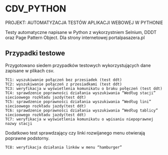 # CDV_PYTHON
PROJEKT: AUTOMATYZACJA TESTÓW APLIKACJI WEBOWEJ W PYTHONIE

Testy automatyczne napisane w Python z wykorzystniem Selnium, DDDT oraz Page Pattern Object.
Dla strony internetowej portalpasazera.pl

## Przypadki testowe
Przygotowano siedem przypadków testowych wykorzystujących dane zapisane w plikach csv.

    TC1: wyszukiwanie połączeń bez przesiadek (test ddt)
    TC2: wyszukiwanie połączeń z przesiadkami (test ddt)
    TC3: weryfikacja w wyświetlenia komunikatu o braku połęczeń (test ddt)
    TC4: sprawdzenie poprawności działania wyszukiwania “Według stacji” siecioowego rozkładu jazdy(test ddt)
    TC5: sprawdzenie poprawności działania wyszukiwania “Według lini” siecioowego rozkładu jazdy(test ddt)
    TC6: sprawdzenie poprawności działania wyszukiwania “Według tablicy” siecioowego rozkładu jazdy(test ddt)
    TC7: weryfikacja w wyświetlenia komunikatu o wpisaniu niepoprawnej nazwy stacji
Dodatkowo test sprawdzający czy linki rozwijanego menu otwierają poprawne podstorny. 

    TC8: weryfikacja działania linków w menu “hamburger”

